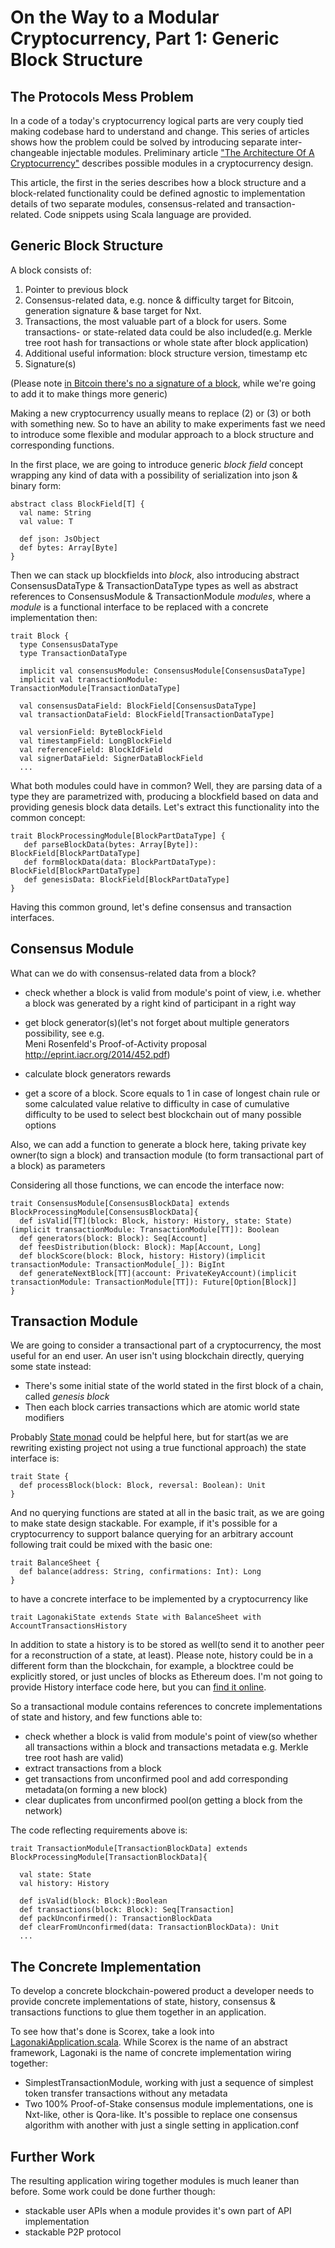 On the Way to a Modular Cryptocurrency, Part 1: Generic Block Structure
========================================================================

The Protocols Mess Problem
--------------------------

In a code of a today's cryptocurrency logical parts are very couply tied making codebase hard to understand
  and change. This series of articles shows how the problem could be solved by introducing separate inter-changeable 
  injectable modules. Preliminary article ["The Architecture Of A Cryptocurrency"](components.md) describes 
  possible modules in a cryptocurrency design. 
  
This article, the first in the series describes how a block structure and a block-related functionality 
could be defined agnostic to implementation details of two separate modules, consensus-related and transaction-related.
Code snippets using Scala language are provided.


Generic Block Structure
-------------------------------------

A block consists of: 

1. Pointer to previous block
2. Consensus-related data, e.g. nonce & difficulty target for Bitcoin, generation signature & base target for Nxt.
3. Transactions, the most valuable part of a block for users. Some transactions- or state-related data could
be also included(e.g. Merkle tree root hash for transactions or whole state after block application)
4. Additional useful information: block structure version, timestamp etc 
5. Signature(s)

(Please note [in Bitcoin there's no a signature of a block](https://en.bitcoin.it/wiki/Protocol_documentation#block), 
while we're going to add it to make things more generic) 

Making a new cryptocurrency usually means to replace (2) or (3) or both with something new. So to have an ability to 
make experiments fast we need to introduce some flexible and modular approach to a block structure and corresponding functions.
    
In the first place, we are going to introduce generic *block field* concept wrapping any kind of data with a possibility 
of serialization into json & binary form:
        
    abstract class BlockField[T] {
      val name: String
      val value: T

      def json: JsObject
      def bytes: Array[Byte]
    }        

Then we can stack up blockfields into *block*, also introducing abstract ConsensusDataType & TransactionDataType types as
well as abstract references to ConsensusModule & TransactionModule *modules*, where a *module* is a functional 
interface to be replaced with a concrete implementation then:
    
    trait Block {
      type ConsensusDataType
      type TransactionDataType
      
      implicit val consensusModule: ConsensusModule[ConsensusDataType]
      implicit val transactionModule: TransactionModule[TransactionDataType]
            
      val consensusDataField: BlockField[ConsensusDataType]
      val transactionDataField: BlockField[TransactionDataType]                 
          
      val versionField: ByteBlockField
      val timestampField: LongBlockField
      val referenceField: BlockIdField
      val signerDataField: SignerDataBlockField    
      ...
      
      
What both modules could have in common? Well, they are parsing data of a type they are parametrized with, producing
 a blockfield based on data and providing genesis block data details. Let's extract this functionality into the common
 concept:
           
    trait BlockProcessingModule[BlockPartDataType] {
       def parseBlockData(bytes: Array[Byte]): BlockField[BlockPartDataType]
       def formBlockData(data: BlockPartDataType): BlockField[BlockPartDataType]
       def genesisData: BlockField[BlockPartDataType]       
    }

Having this common ground, let's define consensus and transaction interfaces.           
      
Consensus Module
-----------------

   What can we do with consensus-related data from a block?
   
   * check whether a block is valid from module's point of view, i.e. whether a block was generated by a right 
   kind of participant in a right way
   
   * get block generator(s)(let's not forget about multiple generators possibility, see e.g.   
                               Meni Rosenfeld's Proof-of-Activity proposal http://eprint.iacr.org/2014/452.pdf)
                               
   * calculate block generators rewards 
    
   * get a score of a block. Score equals to 1 in case of longest chain rule or some calculated value relative to 
   difficulty in case of cumulative difficulty to be used to select best blockchain out of many possible options  
                 
   Also, we can add a function to generate a block here, taking private key owner(to sign a block) and transaction module
    (to form transactional part of a block) as parameters
    
   Considering all those functions, we can encode the interface now:  

    trait ConsensusModule[ConsensusBlockData] extends BlockProcessingModule[ConsensusBlockData]{
      def isValid[TT](block: Block, history: History, state: State)(implicit transactionModule: TransactionModule[TT]): Boolean
      def generators(block: Block): Seq[Account]
      def feesDistribution(block: Block): Map[Account, Long]        
      def blockScore(block: Block, history: History)(implicit transactionModule: TransactionModule[_]): BigInt
      def generateNextBlock[TT](account: PrivateKeyAccount)(implicit transactionModule: TransactionModule[TT]): Future[Option[Block]]
    }

Transaction Module
------------------
    
We are going to consider a transactional part of a cryptocurrency, the most useful for an end user. An user isn't 
using blockchain directly, querying some state instead:
         
* There's some initial state of the world stated in the first block of a chain, called *genesis block*
* Then each block carries transactions which are atomic world state modifiers
    
Probably [State monad](https://en.wikibooks.org/wiki/Haskell/Understanding_monads/State) could be helpful here, but for 
start(as we are rewriting existing project not using a true functional approach) the state interface is: 
       
    trait State {
      def processBlock(block: Block, reversal: Boolean): Unit
    }
    
   And no querying functions are stated at all in the basic trait, as we are going to make state design stackable. For
      example, if it's possible for a cryptocurrency to support balance querying for an arbitrary account following trait 
       could be mixed with the basic one: 
            
    trait BalanceSheet {
      def balance(address: String, confirmations: Int): Long
    }       
                  
   to have a concrete interface to be implemented by a cryptocurrency like
      
    trait LagonakiState extends State with BalanceSheet with AccountTransactionsHistory
    
   In addition to state a history is to be stored as well(to send it to another peer for a reconstruction of a state, at
      least). Please note, history could be in a different form than the blockchain, for example, a blocktree could be
       explicitly stored, or just uncles of blocks as Ethereum does. I'm not going to provide History interface code here,
        but you can [find it online](https://github.com/ConsensusResearch/Scorex-Lagonaki/blob/master/scorex-basics/src/main/scala/scorex/transaction/History.scala).
      
So a transactional module contains references to concrete implementations of state and history, and few functions able to:
       
* check whether a block is valid from module's point of view(so whether all transactions within a block and transactions 
metadata e.g. Merkle tree root hash are valid)
* extract transactions from a block
* get transactions from unconfirmed pool and add corresponding metadata(on forming a new block) 
* clear duplicates from unconfirmed pool(on getting a block from the network) 
     
     
     
The code reflecting requirements above is:
                                
    trait TransactionModule[TransactionBlockData] extends BlockProcessingModule[TransactionBlockData]{
                  
      val state: State
      val history: History
   
      def isValid(block: Block):Boolean   
      def transactions(block: Block): Seq[Transaction]            
      def packUnconfirmed(): TransactionBlockData   
      def clearFromUnconfirmed(data: TransactionBlockData): Unit  
      ... 
       
       
The Concrete Implementation
---------------------------

To develop a concrete blockchain-powered product a developer needs to provide concrete implementations of state, history,
consensus & transactions functions to glue them together in an application. 

To see how that's done is Scorex, take a look into [LagonakiApplication.scala](https://github.com/ConsensusResearch/Scorex-Lagonaki/blob/master/src/main/scala/scorex/app/LagonakiApplication.scala).
 While Scorex is the name of an abstract framework, Lagonaki is the name of concrete implementation wiring together:
  
  * SimplestTransactionModule, working with just a sequence of simplest token transfer transactions without any metadata
  * Two 100% Proof-of-Stake consensus module implementations, one is Nxt-like, other is Qora-like. It's possible to replace 
  one consensus algorithm with another with just a single setting in application.conf


Further Work
------------

The resulting application wiring together modules is much leaner than before. Some work could be done further though:

* stackable user APIs when a module provides it's own part of API implementation 
* stackable P2P protocol